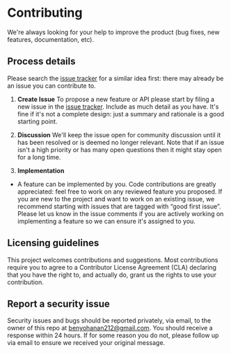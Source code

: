 # Contributing

We're always looking for your help to improve the product (bug fixes, new features, documentation, etc).

## Process details

Please search the [issue tracker](https://github.com/abelyo252/AKeyword_Spotting/issues) for a similar idea first: there may already be an issue you can contribute to.

1. **Create Issue**
To propose a new feature or API please start by filing a new issue in the [issue tracker](https://github.com/abelyo252/AKeyword_Spotting/issues).
Include as much detail as you have. It's fine if it's not a complete design: just a summary and rationale is a good starting point.

2. **Discussion**
We'll keep the issue open for community discussion until it has been resolved or is deemed no longer relevant.
Note that if an issue isn't a high priority or has many open questions then it might stay open for a long time.


3. **Implementation**
* A feature can be implemented by you.  Code contributions are greatly appreciated: feel free to work on any reviewed feature you proposed. If you are new to the project and want to work on an existing issue, we recommend starting with issues that are tagged with “good first issue”. Please let us know in the issue comments if you are actively working on implementing a feature so we can ensure it's assigned to you.

## Licensing guidelines

This project welcomes contributions and suggestions. Most contributions require you to
agree to a Contributor License Agreement (CLA) declaring that you have the right to,
and actually do, grant us the rights to use your contribution. 


## Report a security issue

Security issues and bugs should be reported privately, via email, to the owner of this repo at [benyohanan212@gmail.com](mailto:benyohanan212@gmail.com). You should
receive a response within 24 hours. If for some reason you do not, please follow up via
email to ensure we received your original message. 
